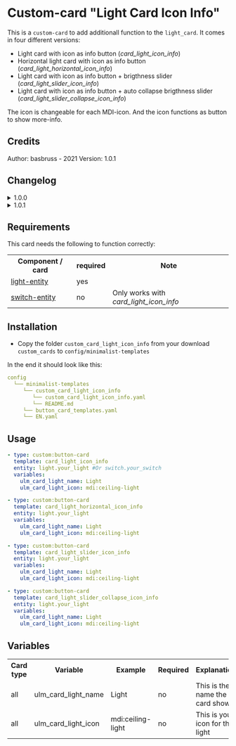 # Custom-card "Light Card Icon Info"
This is a `custom-card` to add additionall function to the `light_card`. It comes in four different versions:

* Light card with icon as info button (*card_light_icon_info*)
* Horizontal light card with icon as info button (*card_light_horizontal_icon_info*)
* Light card with icon as info button + brigthness slider (*card_light_slider_icon_info*)
* Light card with icon as info button + auto collapse brigthness slider (*card_light_slider_collapse_icon_info*)

The icon is changeable for each MDI-icon. And the icon functions as button to show more-info.

## Credits
Author: basbruss - 2021
Version: 1.0.1

## Changelog
<details>
<summary>1.0.0</summary>
Initial release
</details>
<details>
<summary>1.0.1</summary>
Bug fix background color `card_light_color`<br>
Bug fix template not found <br>
Add <i>card_light_horizontal_color</i> and <i>card_light_horizontal_icon_info</i><br>
Add variable to specify theme mode (no need for changing templates anymore)<br>
Code cleanup
</details>

## Requirements
This card needs the following to function correctly:
<table>
<tr>
<th>Component / card</th>
<th>required</th>
<th>Note</th>
</tr>
<tr>
<td><a href=https://www.home-assistant.io/integrations/light>light-entity</a></td>
<td>yes</td>
<td></td>
</tr>
</tr>
<tr>
<td><a href=https://www.home-assistant.io/integrations/switch>switch-entity</a></td>
<td>no</td>
<td>Only works with <i>card_light_icon_info</i></td>
</tr>
</table>

## Installation
* Copy the folder `custom_card_light_icon_info` from your download `custom_cards` to `config/minimalist-templates`

In the end it should look like this:

```yaml
config
  └── minimalist-templates
     └── custom_card_light_icon_info
        └── custom_card_light_icon_info.yaml
        └── README.md
     └── button_card_templates.yaml
     └── EN.yaml
```

## Usage

```yaml
- type: custom:button-card
  template: card_light_icon_info
  entity: light.your_light #Or switch.your_switch
  variables:
    ulm_card_light_name: Light
    ulm_card_light_icon: mdi:ceiling-light

- type: custom:button-card
  template: card_light_horizontal_icon_info
  entity: light.your_light
  variables:
    ulm_card_light_name: Light
    ulm_card_light_icon: mdi:ceiling-light

- type: custom:button-card
  template: card_light_slider_icon_info
  entity: light.your_light
  variables:
    ulm_card_light_name: Light
    ulm_card_light_icon: mdi:ceiling-light

- type: custom:button-card
  template: card_light_slider_collapse_icon_info
  entity: light.your_light
  variables:
    ulm_card_light_name: Light
    ulm_card_light_icon: mdi:ceiling-light
```

## Variables
<table>
<tr>
<th>Card type</th>
<th>Variable</th>
<th>Example</th>
<th>Required</th>
<th>Explanation</th>
</tr>
<tr>
<td>all</td>
<td>ulm_card_light_name</td>
<td>Light</td>
<td>no</td>
<td>This is the name the card shows</td>
</tr>
<tr>
<td>all</td>
<td>ulm_card_light_icon</td>
<td>mdi:ceiling-light</td>
<td>no</td>
<td>This is your icon for the light</td>
</tr>
</table>
